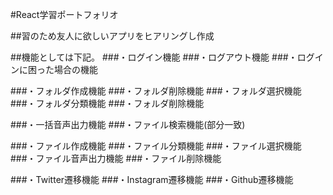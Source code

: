 #React学習ポートフォリオ

##習のため友人に欲しいアプリをヒアリングし作成

##機能としては下記。
###・ログイン機能
###・ログアウト機能
###・ログインに困った場合の機能

###・フォルダ作成機能
###・フォルダ削除機能
###・フォルダ選択機能
###・フォルダ分類機能
###・フォルダ削除機能

###・一括音声出力機能
###・ファイル検索機能(部分一致)

###・ファイル作成機能
###・ファイル分類機能
###・ファイル選択機能
###・ファイル音声出力機能
###・ファイル削除機能

###・Twitter遷移機能
###・Instagram遷移機能
###・Github遷移機能

